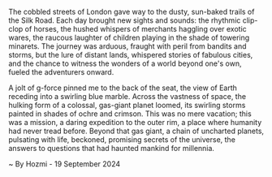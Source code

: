 
The cobbled streets of London gave way to the dusty, sun-baked trails of the Silk Road.  Each day brought new sights and sounds: the rhythmic clip-clop of horses, the hushed whispers of merchants haggling over exotic wares, the raucous laughter of children playing in the shade of towering minarets.  The journey was arduous, fraught with peril from bandits and storms, but the lure of distant lands, whispered stories of fabulous cities, and the chance to witness the wonders of a world beyond one's own, fueled the adventurers onward. 

A jolt of g-force pinned me to the back of the seat, the view of Earth receding into a swirling blue marble.  Across the vastness of space, the hulking form of a colossal, gas-giant planet loomed, its swirling storms painted in shades of ochre and crimson.  This was no mere vacation; this was a mission, a daring expedition to the outer rim, a place where humanity had never tread before.  Beyond that gas giant, a chain of uncharted planets, pulsating with life, beckoned, promising secrets of the universe, the answers to questions that had haunted mankind for millennia. 

~ By Hozmi - 19 September 2024

